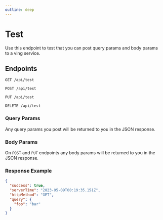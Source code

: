 ```yaml
---
outline: deep
---
```

# Test
Use this endpoint to test that you can post query params and body params to a ving service.

## Endpoints

```
GET /api/test
```
```
POST /api/test
```
```
PUT /api/test
```
```
DELETE /api/test
```

### Query Params
Any query params you post will be returned to you in the JSON response.

### Body Params
On `POST` and `PUT` endpoints any body params will be returned to you in the JSON response.

### Response Example

```json
{
  "success": true,
  "serverTime": "2023-05-09T00:19:35.151Z",
  "httpMethod": "GET",
  "query": {
    "foo": "bar"
  }
}
```